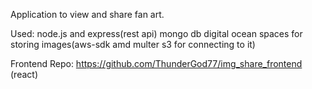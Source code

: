 Application to view and share fan art.

Used:
node.js and express(rest api)
mongo db
digital ocean spaces for storing images(aws-sdk amd multer s3 for connecting to it)

Frontend Repo:
https://github.com/ThunderGod77/img_share_frontend (react) 

